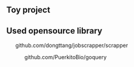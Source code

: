 ## Toy project 

## Used opensource library
<ol><a>github.com/dongttang/jobscrapper/scrapper
<ol><a>github.com/PuerkitoBio/goquery

